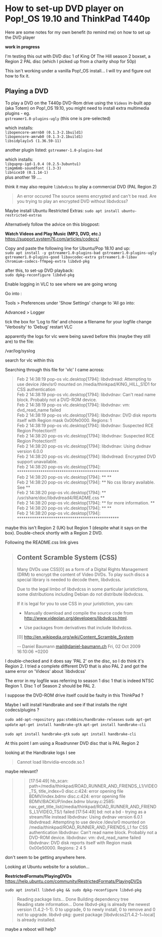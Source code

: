 # How to set-up DVD player on Pop!_OS 19.10 and ThinkPad T440p

Here are some notes for my own benefit (to remind me) on how to set up the DVD player

**work in progress**

I'm testing this out with DVD disc 1 of King Of The Hill season 2 boxset, a Region 2 PAL disc (which I picked up from a charity shop for 50p)

This isn't working under a vanilla Pop!_OS install... I will try and figure out how to fix it.

## Playing a DVD

To play a DVD on the T440p DVD-Rom drive using the `Videos` in-built app (aka Totem) on Pop!_OS 19.10, you might need to install extra multimedia plugins - eg.  
`gstreamer1.0-plugins-ugly` (this one is pre-selected)  

which installs:  
`libopencore-amrnb0 (0.1.3-2.1build1)`  
`libopencore-amrwb0 (0.1.3-2.1build1)`  
`libsidplay1v5 (1.36.59-11)`  

another plugin listed:
`gstreamer-1.0-plugins-bad`  

which installs:  
`libgupnp-igd-1.0.4 (0.2.5-3ubuntu1)`  
`timgm6mb-soundfont (1.3-3)`  
`libnice10 (0.1.14-1)`  
plus another 19 ....

think it may also require `libdvdcss` to play a commercial DVD (PAL Region 2)

> An error occured
> The source seems encrypted and can't be read. Are you trying to play an encrypted DVD without libdvdcss?

Maybe install Ubuntu Restricted Extras:
`sudo apt install ubuntu-restricted-extras`

Alternatively follow the advice on this blogpost:  

**Watch Videos and Play Music (MP3, DVD, etc.)**  
https://support.system76.com/articles/codecs/

Copy and paste the following line for Ubuntu/Pop 18.10 and up:  
`sudo apt install -y gstreamer1.0-plugins-bad gstreamer1.0-plugins-ugly gstreamer1.0-plugins-good libavcodec-extra gstreamer1.0-libav chromium-codecs-ffmpeg-extra libdvd-pkg`  

after this, to set-up DVD playback:  
`sudo dpkg-reconfigure libdvd-pkg`  


Enable logging in VLC to see where we are going wrong

Go into :

Tools > Preferences 
under 'Show Settings' change to 'All
go into:

Advanced > Logger

tick the box for 'Log to file' and choose a filename for your logfile
change 'Verbosity' to 'Debug'
restart VLC


apparently the logs for vlc were being saved before this (maybe they still are) to the file:

/var/log/syslog

search for vlc within this


Searching through this file for 'vlc' I came across:

>Feb  2 14:38:19 pop-os vlc.desktop[1794]: libdvdread: Attempting to use device /dev/sr0 mounted on /media/thinkpad/KING_HILL_S1D1 for CSS authentication  
>Feb  2 14:38:19 pop-os vlc.desktop[1794]: libdvdnav: Can't read name block. Probably not a DVD-ROM device.  
>Feb  2 14:38:19 pop-os vlc.desktop[1794]: libdvdnav: vm: dvd_read_name failed  
>Feb  2 14:38:19 pop-os vlc.desktop[1794]: libdvdnav: DVD disk reports itself with Region mask 0x00fe0000. Regions: 1  
>Feb  2 14:38:19 pop-os vlc.desktop[1794]: libdvdnav: Suspected RCE Region Protection!!!  
>Feb  2 14:38:20 pop-os vlc.desktop[1794]: libdvdnav: Suspected RCE Region Protection!!!  
>Feb  2 14:38:20 pop-os vlc.desktop[1794]: libdvdnav: Using dvdnav version 6.0.0  
>Feb  2 14:38:20 pop-os vlc.desktop[1794]: libdvdread: Encrypted DVD support unavailable.  
>Feb  2 14:38:20 pop-os vlc.desktop[1794]: ************************************************  
>Feb  2 14:38:20 pop-os vlc.desktop[1794]: **                                            **  
>Feb  2 14:38:20 pop-os vlc.desktop[1794]: **  No css library available. See             **  
>Feb  2 14:38:20 pop-os vlc.desktop[1794]: **  /usr/share/doc/libdvdread4/README.css     **  
>Feb  2 14:38:20 pop-os vlc.desktop[1794]: **  for more information.                     **  
>Feb  2 14:38:20 pop-os vlc.desktop[1794]: **                                            **  
>Feb  2 14:38:20 pop-os vlc.desktop[1794]: ************************************************  


maybe this isn't Region 2 (UK) but Region 1 (despite what it says on the box). Double-check shortly with a Region 2 DVD.


Following the README.css link gives

>Content Scramble System (CSS)
>-----------------------------
>
>Many DVDs use CSS[0] as a form of a Digital Rights Management (DRM) to encrypt
>the content of Video DVDs. To play such discs a special library is needed to
>decode them, libdvdcss.
>
>Due to the legal limbo of libdvdcss in some particular juristictions, some
>distributions including Debian do not distribute libdvdcss.
>
>If it is legal for you to use CSS in your juristiction, you can:
>
>  * Manually download and compile the source code from
>   <http://www.videolan.org/developers/libdvdcss.html>.
>
>  * Use packages from derivatives that include libdvdcss.
>
> [0] <http://en.wikipedia.org/wiki/Content_Scramble_System>
>
> -- Daniel Baumann <mail@daniel-baumann.ch>  Fri, 02 Oct 2009 16:10:06 +0200


I double-checked and it does say 'PAL 2' on the disc, so I do think it's Region 2. 
I tried a complete different DVD that is also PAL 2 and got the same error on 'Videos' about `libdvdcss'

The error in my logfile was referring to season 1 disc 1 that is indeed NTSC Region 1. Disc 1 of Season 2 should be PAL 2.

I suppose the DVD-ROM drive itself could be faulty in this ThinkPad ?

Maybe I will install Handbrake and see if that installs the right codecs/plugins ?

`sudo add-apt-repository ppa:stebbins/handbrake-releases`
`sudo apt-get update`
`apt-get install handbrake-gtk`
`apt-get install handbrake-cli`

`sudo apt install handbrake-gtk`
`sudo apt install handbrake-cli`

At this point I am using a Roadrunner DVD disc that is PAL Region 2

looking at the Handbrake logs I see

>Cannot load libnvidia-encode.so.1

maybe relevant?

>>[17:54:49] hb_scan: path=/media/thinkpad/ROAD_RUNNER_AND_FRIENDS_L1/VIDEO_TS, title_index=0
>>disc.c:424: error opening file BDMV/index.bdmv
>>disc.c:424: error opening file BDMV/BACKUP/index.bdmv
>>bluray.c:2585: nav_get_title_list(/media/thinkpad/ROAD_RUNNER_AND_FRIENDS_L1/VIDEO_TS/) failed
>>[17:54:49] bd: not a bd - trying as a stream/file instead
>>libdvdnav: Using dvdnav version 6.0.1
>>libdvdread: Attempting to use device /dev/sr0 mounted on /media/thinkpad/ROAD_RUNNER_AND_FRIENDS_L1 for CSS authentication
>>libdvdnav: Can't read name block. Probably not a DVD-ROM device.
>>libdvdnav: vm: dvd_read_name failed
>>libdvdnav: DVD disk reports itself with Region mask 0x00e50000. Regions: 2 4 5

don't seem to be getting anywhere here.

Looking at Ubuntu website for a solution...

**RestrictedFormats/PlayingDVDs**
https://help.ubuntu.com/community/RestrictedFormats/PlayingDVDs

`sudo apt install libdvd-pkg && sudo dpkg-reconfigure libdvd-pkg`

>Reading package lists... Done
>Building dependency tree       
>Reading state information... Done
>libdvd-pkg is already the newest version (1.4.2-1-1).
>0 to upgrade, 0 to newly install, 0 to remove and 0 not to upgrade.
>libdvd-pkg: guest package [libdvdcss2/1.4.2-1~local] is already installed.

maybe a reboot will help?
